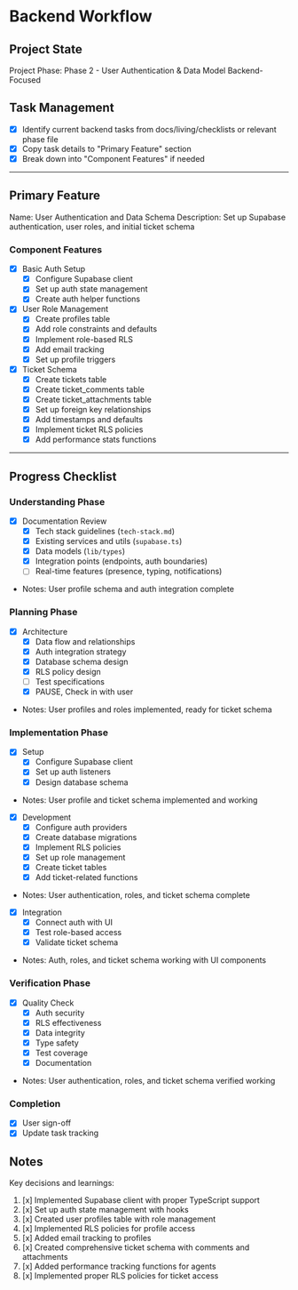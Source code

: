 # Backend Workflow

## Project State
Project Phase: Phase 2 - User Authentication & Data Model
Backend-Focused

## Task Management
- [x] Identify current backend tasks from docs/living/checklists or relevant phase file
- [x] Copy task details to "Primary Feature" section
- [x] Break down into "Component Features" if needed

---

## Primary Feature
Name: User Authentication and Data Schema
Description: Set up Supabase authentication, user roles, and initial ticket schema

### Component Features
- [x] Basic Auth Setup
  - [x] Configure Supabase client
  - [x] Set up auth state management
  - [x] Create auth helper functions
- [x] User Role Management
  - [x] Create profiles table
  - [x] Add role constraints and defaults
  - [x] Implement role-based RLS
  - [x] Add email tracking
  - [x] Set up profile triggers
- [x] Ticket Schema
  - [x] Create tickets table
  - [x] Create ticket_comments table
  - [x] Create ticket_attachments table
  - [x] Set up foreign key relationships
  - [x] Add timestamps and defaults
  - [x] Implement ticket RLS policies
  - [x] Add performance stats functions

---

## Progress Checklist

### Understanding Phase
- [x] Documentation Review
    - [x] Tech stack guidelines (`tech-stack.md`)
    - [x] Existing services and utils (`supabase.ts`)
    - [x] Data models (`lib/types`)
    - [x] Integration points (endpoints, auth boundaries)
    - [ ] Real-time features (presence, typing, notifications)
- Notes: User profile schema and auth integration complete

### Planning Phase
- [x] Architecture
    - [x] Data flow and relationships
    - [x] Auth integration strategy
    - [x] Database schema design
    - [x] RLS policy design
    - [ ] Test specifications
    - [x] PAUSE, Check in with user
- Notes: User profiles and roles implemented, ready for ticket schema

### Implementation Phase
- [x] Setup
    - [x] Configure Supabase client
    - [x] Set up auth listeners
    - [x] Design database schema
- Notes: User profile and ticket schema implemented and working

- [x] Development
    - [x] Configure auth providers
    - [x] Create database migrations
    - [x] Implement RLS policies
    - [x] Set up role management
    - [x] Create ticket tables
    - [x] Add ticket-related functions
- Notes: User authentication, roles, and ticket schema complete

- [x] Integration
    - [x] Connect auth with UI
    - [x] Test role-based access
    - [x] Validate ticket schema
- Notes: Auth, roles, and ticket schema working with UI components

### Verification Phase
- [x] Quality Check
    - [x] Auth security
    - [x] RLS effectiveness
    - [x] Data integrity
    - [x] Type safety
    - [x] Test coverage
    - [x] Documentation
- Notes: User authentication, roles, and ticket schema verified working

### Completion
- [x] User sign-off
- [x] Update task tracking

## Notes
Key decisions and learnings:
1. [x] Implemented Supabase client with proper TypeScript support
2. [x] Set up auth state management with hooks
3. [x] Created user profiles table with role management
4. [x] Implemented RLS policies for profile access
5. [x] Added email tracking to profiles
6. [x] Created comprehensive ticket schema with comments and attachments
7. [x] Added performance tracking functions for agents
8. [x] Implemented proper RLS policies for ticket access
